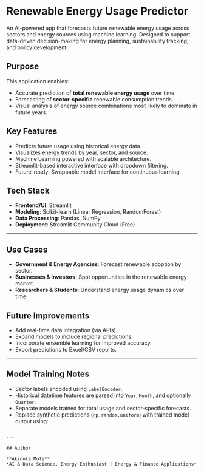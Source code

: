 # Renewable Energy Usage Predictor

An AI-powered app that forecasts future renewable energy usage across sectors and energy sources using machine learning. Designed to support data-driven decision-making for energy planning, sustainability tracking, and policy development.

## Purpose

This application enables:
- Accurate prediction of **total renewable energy usage** over time.
- Forecasting of **sector-specific** renewable consumption trends.
- Visual analysis of energy source combinations most likely to dominate in future years.

## Key Features

-  Predicts future usage using historical energy data.
-  Visualizes energy trends by year, sector, and source.
-  Machine Learning powered with scalable architecture.
-  Streamlit-based interactive interface with dropdown filtering.
-  Future-ready: Swappable model interface for continuous learning.

## Tech Stack

- **Frontend/UI**: Streamlit
- **Modeling**: Scikit-learn (Linear Regression, RandomForest)
- **Data Processing**: Pandas, NumPy
- **Deployment**: Streamlit Community Cloud (Free)
---
##  Use Cases

*  **Government & Energy Agencies**: Forecast renewable adoption by sector.
*  **Businesses & Investors**: Spot opportunities in the renewable energy market.
*  **Researchers & Students**: Understand energy usage dynamics over time.

## Future Improvements

* Add real-time data integration (via APIs).
* Expand models to include regional predictions.
* Incorporate ensemble learning for improved accuracy.
* Export predictions to Excel/CSV reports.

---

## Model Training Notes

* Sector labels encoded using `LabelEncoder`.
* Historical datetime features are parsed into `Year`, `Month`, and optionally `Quarter`.
* Separate models trained for total usage and sector-specific forecasts.
* Replace synthetic predictions (`np.random.uniform`) with trained model output using:


```

---

## Author

**Akinola Mofe**
*AI & Data Science, Energy Enthusiast | Energy & Finance Applications*
